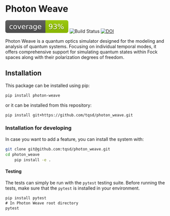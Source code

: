 # Photon Weave
![Coverage](assets/coverage.svg)
![Build Status](https://github.com/tqsd/photon_weave/actions/workflows/tests.yml/badge.svg)
[![DOI](https://joss.theoj.org/papers/10.21105/joss.07468/status.svg)](https://doi.org/10.21105/joss.07468)

Photon Weave is a quantum optics simulator designed for the modeling and analysis of quantum systems. Focusing on individual temporal modes, it offers comprehensive support for simulating quantum states within Fock spaces along with their polarization degrees of freedom.

## Installation

This package can be installed using pip:
```bash
pip install photon-weave
```
or it can be installed from this repository:
```bash
pip install git+https://github.com/tqsd/photon_weave.git
```

### Installation for developing
In case you want to add a feature, you can install the system with:
```bash
git clone git@github.com:tqsd/photon_weave.git
cd photon_weave
	pip install -e .
```


#### Testing
The tests can simply be run with the `pytest` testing suite. Before running the tests, make sure that the `pytest` is installed in your environment.
```
pip install pytest
# In Photon Weave root directory
pytest
```
